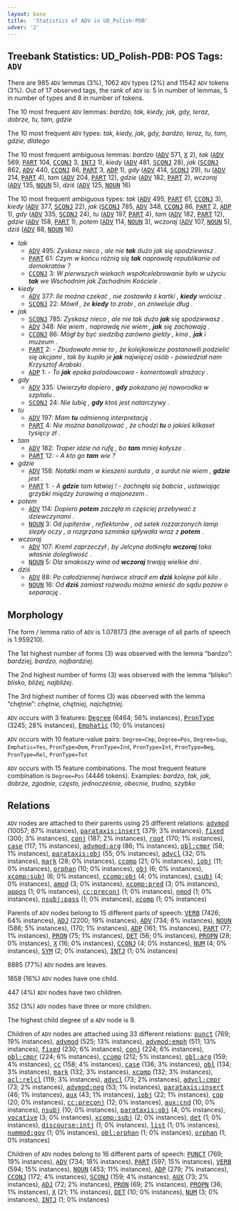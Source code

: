 ```yaml
---
layout: base
title:  'Statistics of ADV in UD_Polish-PDB'
udver: '2'
---
```


## Treebank Statistics: UD_Polish-PDB: POS Tags: `ADV`

There are 985 `ADV` lemmas (3%), 1062 `ADV` types (2%) and 11542 `ADV` tokens (3%).
Out of 17 observed tags, the rank of `ADV` is: 5 in number of lemmas, 5 in number of types and 8 in number of tokens.

The 10 most frequent `ADV` lemmas: <em>bardzo, tak, kiedy, jak, gdy, teraz, dobrze, tu, tam, gdzie</em>

The 10 most frequent `ADV` types:  <em>tak, kiedy, jak, gdy, bardzo, teraz, tu, tam, gdzie, dlatego</em>

The 10 most frequent ambiguous lemmas: <em>bardzo</em> (<tt><a href="pl_pdb-pos-ADV.html">ADV</a></tt> 571, <tt><a href="pl_pdb-pos-X.html">X</a></tt> 2), <em>tak</em> (<tt><a href="pl_pdb-pos-ADV.html">ADV</a></tt> 569, <tt><a href="pl_pdb-pos-PART.html">PART</a></tt> 104, <tt><a href="pl_pdb-pos-CCONJ.html">CCONJ</a></tt> 3, <tt><a href="pl_pdb-pos-INTJ.html">INTJ</a></tt> 1), <em>kiedy</em> (<tt><a href="pl_pdb-pos-ADV.html">ADV</a></tt> 481, <tt><a href="pl_pdb-pos-SCONJ.html">SCONJ</a></tt> 28), <em>jak</em> (<tt><a href="pl_pdb-pos-SCONJ.html">SCONJ</a></tt> 862, <tt><a href="pl_pdb-pos-ADV.html">ADV</a></tt> 440, <tt><a href="pl_pdb-pos-CCONJ.html">CCONJ</a></tt> 86, <tt><a href="pl_pdb-pos-PART.html">PART</a></tt> 3, <tt><a href="pl_pdb-pos-ADP.html">ADP</a></tt> 1), <em>gdy</em> (<tt><a href="pl_pdb-pos-ADV.html">ADV</a></tt> 414, <tt><a href="pl_pdb-pos-SCONJ.html">SCONJ</a></tt> 29), <em>tu</em> (<tt><a href="pl_pdb-pos-ADV.html">ADV</a></tt> 214, <tt><a href="pl_pdb-pos-PART.html">PART</a></tt> 4), <em>tam</em> (<tt><a href="pl_pdb-pos-ADV.html">ADV</a></tt> 204, <tt><a href="pl_pdb-pos-PART.html">PART</a></tt> 12), <em>gdzie</em> (<tt><a href="pl_pdb-pos-ADV.html">ADV</a></tt> 182, <tt><a href="pl_pdb-pos-PART.html">PART</a></tt> 2), <em>wczoraj</em> (<tt><a href="pl_pdb-pos-ADV.html">ADV</a></tt> 135, <tt><a href="pl_pdb-pos-NOUN.html">NOUN</a></tt> 5), <em>dziś</em> (<tt><a href="pl_pdb-pos-ADV.html">ADV</a></tt> 125, <tt><a href="pl_pdb-pos-NOUN.html">NOUN</a></tt> 16)

The 10 most frequent ambiguous types:  <em>tak</em> (<tt><a href="pl_pdb-pos-ADV.html">ADV</a></tt> 495, <tt><a href="pl_pdb-pos-PART.html">PART</a></tt> 61, <tt><a href="pl_pdb-pos-CCONJ.html">CCONJ</a></tt> 3), <em>kiedy</em> (<tt><a href="pl_pdb-pos-ADV.html">ADV</a></tt> 377, <tt><a href="pl_pdb-pos-SCONJ.html">SCONJ</a></tt> 22), <em>jak</em> (<tt><a href="pl_pdb-pos-SCONJ.html">SCONJ</a></tt> 785, <tt><a href="pl_pdb-pos-ADV.html">ADV</a></tt> 348, <tt><a href="pl_pdb-pos-CCONJ.html">CCONJ</a></tt> 86, <tt><a href="pl_pdb-pos-PART.html">PART</a></tt> 2, <tt><a href="pl_pdb-pos-ADP.html">ADP</a></tt> 1), <em>gdy</em> (<tt><a href="pl_pdb-pos-ADV.html">ADV</a></tt> 335, <tt><a href="pl_pdb-pos-SCONJ.html">SCONJ</a></tt> 24), <em>tu</em> (<tt><a href="pl_pdb-pos-ADV.html">ADV</a></tt> 197, <tt><a href="pl_pdb-pos-PART.html">PART</a></tt> 4), <em>tam</em> (<tt><a href="pl_pdb-pos-ADV.html">ADV</a></tt> 182, <tt><a href="pl_pdb-pos-PART.html">PART</a></tt> 12), <em>gdzie</em> (<tt><a href="pl_pdb-pos-ADV.html">ADV</a></tt> 158, <tt><a href="pl_pdb-pos-PART.html">PART</a></tt> 1), <em>potem</em> (<tt><a href="pl_pdb-pos-ADV.html">ADV</a></tt> 114, <tt><a href="pl_pdb-pos-NOUN.html">NOUN</a></tt> 3), <em>wczoraj</em> (<tt><a href="pl_pdb-pos-ADV.html">ADV</a></tt> 107, <tt><a href="pl_pdb-pos-NOUN.html">NOUN</a></tt> 5), <em>dziś</em> (<tt><a href="pl_pdb-pos-ADV.html">ADV</a></tt> 88, <tt><a href="pl_pdb-pos-NOUN.html">NOUN</a></tt> 16)


* <em>tak</em>
  * <tt><a href="pl_pdb-pos-ADV.html">ADV</a></tt> 495: <em>Zyskasz nieco , ale nie <b>tak</b> dużo jak się spodziewasz .</em>
  * <tt><a href="pl_pdb-pos-PART.html">PART</a></tt> 61: <em>Czym w końcu różnią się <b>tak</b> naprawdę republikanie od demokratów ?</em>
  * <tt><a href="pl_pdb-pos-CCONJ.html">CCONJ</a></tt> 3: <em>W pierwszych wiekach współcelebrowanie było w użyciu <b>tak</b> we Wschodnim jak Zachodnim Kościele .</em>
* <em>kiedy</em>
  * <tt><a href="pl_pdb-pos-ADV.html">ADV</a></tt> 377: <em>Ile można czekać , nie zostawiła ś kartki , <b>kiedy</b> wrócisz .</em>
  * <tt><a href="pl_pdb-pos-SCONJ.html">SCONJ</a></tt> 22: <em>Mówił , że <b>kiedy</b> to zrobi , on zniweluje dług .</em>
* <em>jak</em>
  * <tt><a href="pl_pdb-pos-SCONJ.html">SCONJ</a></tt> 785: <em>Zyskasz nieco , ale nie tak dużo <b>jak</b> się spodziewasz .</em>
  * <tt><a href="pl_pdb-pos-ADV.html">ADV</a></tt> 348: <em>Nie wiem , naprawdę nie wiem , <b>jak</b> się zachowają .</em>
  * <tt><a href="pl_pdb-pos-CCONJ.html">CCONJ</a></tt> 86: <em>Mógł by być siedzibą zarówno giełdy , kina , <b>jak</b> i muzeum .</em>
  * <tt><a href="pl_pdb-pos-PART.html">PART</a></tt> 2: <em>- Zbudowało mnie to , że kolejkowicze postanowili podzielić się akcjami , tak by kupiło je <b>jak</b> najwięcej osób - powiedział nam Krzysztof Arabski .</em>
  * <tt><a href="pl_pdb-pos-ADP.html">ADP</a></tt> 1: <em>- To <b>jak</b> epoka polodowcowa - komentowali strażacy .</em>
* <em>gdy</em>
  * <tt><a href="pl_pdb-pos-ADV.html">ADV</a></tt> 335: <em>Uwierzyła dopiero , <b>gdy</b> pokazano jej noworodka w szpitalu .</em>
  * <tt><a href="pl_pdb-pos-SCONJ.html">SCONJ</a></tt> 24: <em>Nie lubię , <b>gdy</b> ktoś jest natarczywy .</em>
* <em>tu</em>
  * <tt><a href="pl_pdb-pos-ADV.html">ADV</a></tt> 197: <em>Mam <b>tu</b> odmienną interpretację .</em>
  * <tt><a href="pl_pdb-pos-PART.html">PART</a></tt> 4: <em>Nie można banalizować , że chodzi <b>tu</b> o jakieś kilkaset tysięcy zł .</em>
* <em>tam</em>
  * <tt><a href="pl_pdb-pos-ADV.html">ADV</a></tt> 182: <em>Traper idzie na rufę , bo <b>tam</b> mniej kołysze .</em>
  * <tt><a href="pl_pdb-pos-PART.html">PART</a></tt> 12: <em>– A kto go <b>tam</b> wie ?</em>
* <em>gdzie</em>
  * <tt><a href="pl_pdb-pos-ADV.html">ADV</a></tt> 158: <em>Notatki mam w kieszeni surduta , a surdut nie wiem , <b>gdzie</b> jest .</em>
  * <tt><a href="pl_pdb-pos-PART.html">PART</a></tt> 1: <em>- A <b>gdzie</b> tam łatwiej ! - żachnęła się babcia , ustawiając grzybki między żurawiną a majonezem .</em>
* <em>potem</em>
  * <tt><a href="pl_pdb-pos-ADV.html">ADV</a></tt> 114: <em>Dopiero <b>potem</b> zaczęła m częściej przebywać z dziewczynami .</em>
  * <tt><a href="pl_pdb-pos-NOUN.html">NOUN</a></tt> 3: <em>Od jupiterów , reflektorów , od setek rozżarzonych lamp ślepły oczy , a rozgrzana szminka spływała wraz z <b>potem</b> .</em>
* <em>wczoraj</em>
  * <tt><a href="pl_pdb-pos-ADV.html">ADV</a></tt> 107: <em>Kreml zaprzeczył , by Jelcyna dotknęła <b>wczoraj</b> taka właśnie dolegliwość .</em>
  * <tt><a href="pl_pdb-pos-NOUN.html">NOUN</a></tt> 5: <em>Dla smakoszy wina od <b>wczoraj</b> trwają wielkie dni .</em>
* <em>dziś</em>
  * <tt><a href="pl_pdb-pos-ADV.html">ADV</a></tt> 88: <em>Po całodziennej harówce stracił em <b>dziś</b> kolejne pół kilo .</em>
  * <tt><a href="pl_pdb-pos-NOUN.html">NOUN</a></tt> 16: <em>Od <b>dziś</b> zamiast rozwodu można wnieść do sądu pozew o separację .</em>

## Morphology

The form / lemma ratio of `ADV` is 1.078173 (the average of all parts of speech is 1.959210).

The 1st highest number of forms (3) was observed with the lemma “bardzo”: <em>bardziej, bardzo, najbardziej</em>.

The 2nd highest number of forms (3) was observed with the lemma “blisko”: <em>blisko, bliżej, najbliżej</em>.

The 3rd highest number of forms (3) was observed with the lemma “chętnie”: <em>chętnie, chętniej, najchętniej</em>.

`ADV` occurs with 3 features: <tt><a href="pl_pdb-feat-Degree.html">Degree</a></tt> (6464; 56% instances), <tt><a href="pl_pdb-feat-PronType.html">PronType</a></tt> (3245; 28% instances), <tt><a href="pl_pdb-feat-Emphatic.html">Emphatic</a></tt> (10; 0% instances)

`ADV` occurs with 10 feature-value pairs: `Degree=Cmp`, `Degree=Pos`, `Degree=Sup`, `Emphatic=Yes`, `PronType=Dem`, `PronType=Ind`, `PronType=Int`, `PronType=Neg`, `PronType=Rel`, `PronType=Tot`

`ADV` occurs with 15 feature combinations.
The most frequent feature combination is `Degree=Pos` (4446 tokens).
Examples: <em>bardzo, tak, jak, dobrze, zgodnie, często, jednocześnie, obecnie, trudno, szybko</em>


## Relations

`ADV` nodes are attached to their parents using 25 different relations: <tt><a href="pl_pdb-dep-advmod.html">advmod</a></tt> (10057; 87% instances), <tt><a href="pl_pdb-dep-parataxis-insert.html">parataxis:insert</a></tt> (379; 3% instances), <tt><a href="pl_pdb-dep-fixed.html">fixed</a></tt> (300; 3% instances), <tt><a href="pl_pdb-dep-conj.html">conj</a></tt> (187; 2% instances), <tt><a href="pl_pdb-dep-root.html">root</a></tt> (170; 1% instances), <tt><a href="pl_pdb-dep-case.html">case</a></tt> (117; 1% instances), <tt><a href="pl_pdb-dep-advmod-arg.html">advmod:arg</a></tt> (86; 1% instances), <tt><a href="pl_pdb-dep-obl-cmpr.html">obl:cmpr</a></tt> (58; 1% instances), <tt><a href="pl_pdb-dep-parataxis-obj.html">parataxis:obj</a></tt> (55; 0% instances), <tt><a href="pl_pdb-dep-advcl.html">advcl</a></tt> (32; 0% instances), <tt><a href="pl_pdb-dep-mark.html">mark</a></tt> (28; 0% instances), <tt><a href="pl_pdb-dep-ccomp.html">ccomp</a></tt> (21; 0% instances), <tt><a href="pl_pdb-dep-iobj.html">iobj</a></tt> (11; 0% instances), <tt><a href="pl_pdb-dep-orphan.html">orphan</a></tt> (10; 0% instances), <tt><a href="pl_pdb-dep-obj.html">obj</a></tt> (6; 0% instances), <tt><a href="pl_pdb-dep-xcomp-subj.html">xcomp:subj</a></tt> (6; 0% instances), <tt><a href="pl_pdb-dep-ccomp-obj.html">ccomp:obj</a></tt> (4; 0% instances), <tt><a href="pl_pdb-dep-csubj.html">csubj</a></tt> (4; 0% instances), <tt><a href="pl_pdb-dep-amod.html">amod</a></tt> (3; 0% instances), <tt><a href="pl_pdb-dep-xcomp-pred.html">xcomp:pred</a></tt> (3; 0% instances), <tt><a href="pl_pdb-dep-appos.html">appos</a></tt> (1; 0% instances), <tt><a href="pl_pdb-dep-cc-preconj.html">cc:preconj</a></tt> (1; 0% instances), <tt><a href="pl_pdb-dep-nmod.html">nmod</a></tt> (1; 0% instances), <tt><a href="pl_pdb-dep-nsubj-pass.html">nsubj:pass</a></tt> (1; 0% instances), <tt><a href="pl_pdb-dep-xcomp.html">xcomp</a></tt> (1; 0% instances)

Parents of `ADV` nodes belong to 15 different parts of speech: <tt><a href="pl_pdb-pos-VERB.html">VERB</a></tt> (7426; 64% instances), <tt><a href="pl_pdb-pos-ADJ.html">ADJ</a></tt> (2200; 19% instances), <tt><a href="pl_pdb-pos-ADV.html">ADV</a></tt> (734; 6% instances), <tt><a href="pl_pdb-pos-NOUN.html">NOUN</a></tt> (588; 5% instances),  (170; 1% instances), <tt><a href="pl_pdb-pos-ADP.html">ADP</a></tt> (161; 1% instances), <tt><a href="pl_pdb-pos-PART.html">PART</a></tt> (77; 1% instances), <tt><a href="pl_pdb-pos-PRON.html">PRON</a></tt> (75; 1% instances), <tt><a href="pl_pdb-pos-DET.html">DET</a></tt> (56; 0% instances), <tt><a href="pl_pdb-pos-PROPN.html">PROPN</a></tt> (28; 0% instances), <tt><a href="pl_pdb-pos-X.html">X</a></tt> (16; 0% instances), <tt><a href="pl_pdb-pos-CCONJ.html">CCONJ</a></tt> (4; 0% instances), <tt><a href="pl_pdb-pos-NUM.html">NUM</a></tt> (4; 0% instances), <tt><a href="pl_pdb-pos-SYM.html">SYM</a></tt> (2; 0% instances), <tt><a href="pl_pdb-pos-INTJ.html">INTJ</a></tt> (1; 0% instances)

8885 (77%) `ADV` nodes are leaves.

1858 (16%) `ADV` nodes have one child.

447 (4%) `ADV` nodes have two children.

352 (3%) `ADV` nodes have three or more children.

The highest child degree of a `ADV` node is 9.

Children of `ADV` nodes are attached using 33 different relations: <tt><a href="pl_pdb-dep-punct.html">punct</a></tt> (769; 19% instances), <tt><a href="pl_pdb-dep-advmod.html">advmod</a></tt> (525; 13% instances), <tt><a href="pl_pdb-dep-advmod-emph.html">advmod:emph</a></tt> (511; 13% instances), <tt><a href="pl_pdb-dep-fixed.html">fixed</a></tt> (230; 6% instances), <tt><a href="pl_pdb-dep-conj.html">conj</a></tt> (224; 6% instances), <tt><a href="pl_pdb-dep-obl-cmpr.html">obl:cmpr</a></tt> (224; 6% instances), <tt><a href="pl_pdb-dep-ccomp.html">ccomp</a></tt> (212; 5% instances), <tt><a href="pl_pdb-dep-obl-arg.html">obl:arg</a></tt> (159; 4% instances), <tt><a href="pl_pdb-dep-cc.html">cc</a></tt> (158; 4% instances), <tt><a href="pl_pdb-dep-case.html">case</a></tt> (136; 3% instances), <tt><a href="pl_pdb-dep-obl.html">obl</a></tt> (134; 3% instances), <tt><a href="pl_pdb-dep-mark.html">mark</a></tt> (132; 3% instances), <tt><a href="pl_pdb-dep-xcomp.html">xcomp</a></tt> (132; 3% instances), <tt><a href="pl_pdb-dep-acl-relcl.html">acl:relcl</a></tt> (119; 3% instances), <tt><a href="pl_pdb-dep-advcl.html">advcl</a></tt> (73; 2% instances), <tt><a href="pl_pdb-dep-advcl-cmpr.html">advcl:cmpr</a></tt> (73; 2% instances), <tt><a href="pl_pdb-dep-advmod-neg.html">advmod:neg</a></tt> (53; 1% instances), <tt><a href="pl_pdb-dep-parataxis-insert.html">parataxis:insert</a></tt> (46; 1% instances), <tt><a href="pl_pdb-dep-aux.html">aux</a></tt> (43; 1% instances), <tt><a href="pl_pdb-dep-iobj.html">iobj</a></tt> (22; 1% instances), <tt><a href="pl_pdb-dep-cop.html">cop</a></tt> (20; 0% instances), <tt><a href="pl_pdb-dep-cc-preconj.html">cc:preconj</a></tt> (12; 0% instances), <tt><a href="pl_pdb-dep-aux-cnd.html">aux:cnd</a></tt> (10; 0% instances), <tt><a href="pl_pdb-dep-nsubj.html">nsubj</a></tt> (10; 0% instances), <tt><a href="pl_pdb-dep-parataxis-obj.html">parataxis:obj</a></tt> (4; 0% instances), <tt><a href="pl_pdb-dep-vocative.html">vocative</a></tt> (3; 0% instances), <tt><a href="pl_pdb-dep-xcomp-subj.html">xcomp:subj</a></tt> (2; 0% instances), <tt><a href="pl_pdb-dep-det.html">det</a></tt> (1; 0% instances), <tt><a href="pl_pdb-dep-discourse-intj.html">discourse:intj</a></tt> (1; 0% instances), <tt><a href="pl_pdb-dep-list.html">list</a></tt> (1; 0% instances), <tt><a href="pl_pdb-dep-nummod-gov.html">nummod:gov</a></tt> (1; 0% instances), <tt><a href="pl_pdb-dep-obl-orphan.html">obl:orphan</a></tt> (1; 0% instances), <tt><a href="pl_pdb-dep-orphan.html">orphan</a></tt> (1; 0% instances)

Children of `ADV` nodes belong to 16 different parts of speech: <tt><a href="pl_pdb-pos-PUNCT.html">PUNCT</a></tt> (769; 19% instances), <tt><a href="pl_pdb-pos-ADV.html">ADV</a></tt> (734; 18% instances), <tt><a href="pl_pdb-pos-PART.html">PART</a></tt> (597; 15% instances), <tt><a href="pl_pdb-pos-VERB.html">VERB</a></tt> (594; 15% instances), <tt><a href="pl_pdb-pos-NOUN.html">NOUN</a></tt> (453; 11% instances), <tt><a href="pl_pdb-pos-ADP.html">ADP</a></tt> (279; 7% instances), <tt><a href="pl_pdb-pos-CCONJ.html">CCONJ</a></tt> (172; 4% instances), <tt><a href="pl_pdb-pos-SCONJ.html">SCONJ</a></tt> (159; 4% instances), <tt><a href="pl_pdb-pos-AUX.html">AUX</a></tt> (73; 2% instances), <tt><a href="pl_pdb-pos-ADJ.html">ADJ</a></tt> (72; 2% instances), <tt><a href="pl_pdb-pos-PRON.html">PRON</a></tt> (69; 2% instances), <tt><a href="pl_pdb-pos-PROPN.html">PROPN</a></tt> (36; 1% instances), <tt><a href="pl_pdb-pos-X.html">X</a></tt> (21; 1% instances), <tt><a href="pl_pdb-pos-DET.html">DET</a></tt> (10; 0% instances), <tt><a href="pl_pdb-pos-NUM.html">NUM</a></tt> (3; 0% instances), <tt><a href="pl_pdb-pos-INTJ.html">INTJ</a></tt> (1; 0% instances)

